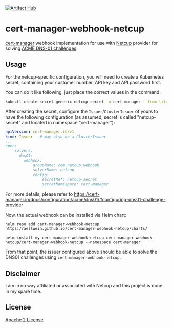 [![Artifact Hub](https://img.shields.io/endpoint?url=https://artifacthub.io/badge/repository/cert-manager-webhook-netcup)](https://artifacthub.io/packages/search?repo=cert-manager-webhook-netcup)

cert-manager-webhook-netcup
===========================

[cert-manager](https://cert-manager.io) webhook implementation for use
with [Netcup](https://www.netcup.eu) provider for solving [ACME DNS-01
challenges](https://cert-manager.io/docs/configuration/acme/dns01/).

Usage
-----

For the netcup-specific configuration, you will need to create a Kubernetes
secret, containing your customer number, API key and API password first.

You can do it like following, just place the correct values in the command:

```sh
kubectl create secret generic netcup-secret -n cert-manager --from-literal=customer-number=<your-customer-number> --from-literal=api-key=<api-key-from-netcup-dashboard> --from-literal=api-password=<api-password-from-netcup-dashboard>
```
After creating the secret, configure the ``Issuer``/``ClusterIssuer`` of
yours to have the following configuration (as assumed, secret is
called "netcup-secret" and located in namespace "cert-manager"):

```yml
apiVersion: cert-manager.io/v1
kind: Issuer   # may also be a ClusterIssuer
...
spec:
    solvers:
    - dns01:
        webhook:
            groupName: com.netcup.webhook
            solverName: netcup
            config:
                secretRef: netcup-secret
                secretNamespace: cert-manager
```
For more details, please refer to https://cert-manager.io/docs/configuration/acme/dns01/#configuring-dns01-challenge-provider

Now, the actual webhook can be installed via Helm chart:
```
helm repo add cert-manager-webhook-netcup https://aellwein.github.io/cert-manager-webhook-netcup/charts/

helm install my-cert-manager-webhook-netcup cert-manager-webhook-netcup/cert-manager-webhook-netcup --namespace cert-manager
```
From that point, the issuer configured above should be able to solve
the DNS01 challenges using ``cert-manager-webhook-netcup``.


Disclaimer
----------

I am in no way affiliated or associated with Netcup and this project
is done in my spare time.


License
-------

[Apache 2 License](./LICENSE)



